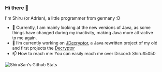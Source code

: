 ### Hi there 👋

I'm Shiru (or Adrian), a little programmer from germany :D
- 🌱 Currently, I am mainly looking at the new versions of Java, as some things have changed during my inactivity, making Java more attractive to me again.
- 🔭 I’m currently working on [JDecryptor](https://github.com/ShiruSan/JDecryptor), a Java rewritten project of my old and first projects the [Decryptor](https://github.com/ShiruSan/Decryptor)
- 📫 How to reach me: You can easily reach me over Discord: Shiru#5050

![ShiruSan's Github Stats](https://github-readme-stats.vercel.app/api?username=ShiruSan&count_private=true&hide=issues&show_icons=true)

